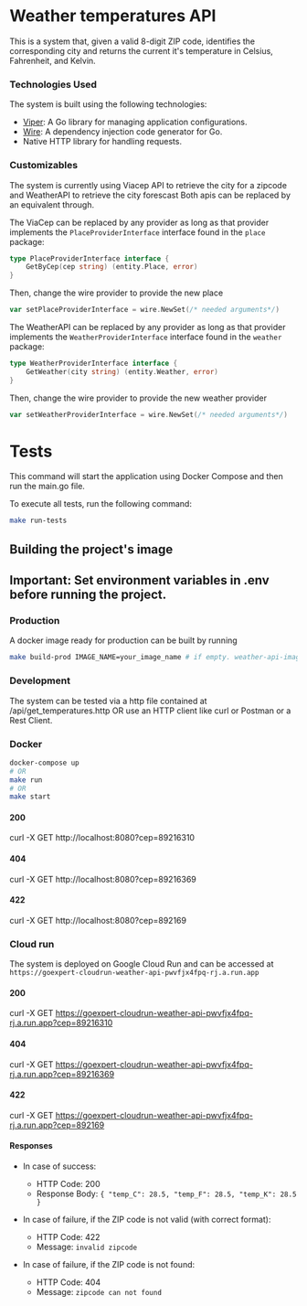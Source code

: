 # Weather temperatures API

This is a system that, given a valid 8-digit ZIP code,
identifies the corresponding city and returns the current it's temperature in Celsius, Fahrenheit, and Kelvin.

### Technologies Used

The system is built using the following technologies:

- [Viper](https://github.com/spf13/viper): A Go library for managing application configurations.
- [Wire](https://github.com/google/wire): A dependency injection code generator for Go.
- Native HTTP library for handling requests.

### Customizables

The system is currently using Viacep API to retrieve the city for a zipcode
and WeatherAPI to retrieve the city forescast
Both apis can be replaced by an equivalent through.

The ViaCep can be replaced by any provider as long as that provider implements
the `PlaceProviderInterface` interface found in the `place` package:

```go
type PlaceProviderInterface interface {
	GetByCep(cep string) (entity.Place, error)
}
```

Then, change the wire provider to provide the new place

```go
var setPlaceProviderInterface = wire.NewSet(/* needed arguments*/)
```

The WeatherAPI can be replaced by any provider as long as that provider implements
the `WeatherProviderInterface` interface found in the `weather` package:

```go
type WeatherProviderInterface interface {
	GetWeather(city string) (entity.Weather, error)
}
```

Then, change the wire provider to provide the new weather provider

```go
var setWeatherProviderInterface = wire.NewSet(/* needed arguments*/)
```

# Tests

This command will start the application using Docker Compose and then run the main.go file.

To execute all tests, run the following command:

```bash
make run-tests
```

## Building the project's image

## **Important: Set environment variables in .env before running the project.**

### Production

A docker image ready for production can be built by running

```bash
make build-prod IMAGE_NAME=your_image_name # if empty. weather-api-image:latest will be the default value
```

### Development
The system can be tested via a http file contained at /api/get_temperatures.http
OR use an HTTP client like curl or Postman or a Rest Client.

### Docker

```bash
docker-compose up
# OR
make run
# OR
make start
```

#### 200

curl -X GET http://localhost:8080?cep=89216310

#### 404

curl -X GET http://localhost:8080?cep=89216369

#### 422

curl -X GET http://localhost:8080?cep=892169

### Cloud run

The system is deployed on Google Cloud Run and can be accessed at `https://goexpert-cloudrun-weather-api-pwvfjx4fpq-rj.a.run.app`

#### 200

curl -X GET https://goexpert-cloudrun-weather-api-pwvfjx4fpq-rj.a.run.app?cep=89216310

#### 404

curl -X GET https://goexpert-cloudrun-weather-api-pwvfjx4fpq-rj.a.run.app?cep=89216369

#### 422

curl -X GET https://goexpert-cloudrun-weather-api-pwvfjx4fpq-rj.a.run.app?cep=892169

#### Responses

- In case of success:

  - HTTP Code: 200
  - Response Body: `{ "temp_C": 28.5, "temp_F": 28.5, "temp_K": 28.5 }`

- In case of failure, if the ZIP code is not valid (with correct format):

  - HTTP Code: 422
  - Message: `invalid zipcode`

- In case of failure, if the ZIP code is not found:
  - HTTP Code: 404
  - Message: `zipcode can not found`
